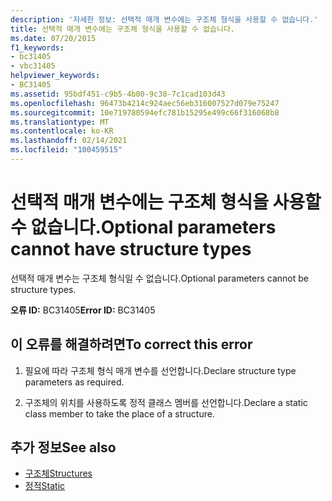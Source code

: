 ```yaml
---
description: '자세한 정보: 선택적 매개 변수에는 구조체 형식을 사용할 수 없습니다.'
title: 선택적 매개 변수에는 구조체 형식을 사용할 수 없습니다.
ms.date: 07/20/2015
f1_keywords:
- bc31405
- vbc31405
helpviewer_keywords:
- BC31405
ms.assetid: 95bdf451-c9b5-4b00-9c38-7c1cad103d43
ms.openlocfilehash: 96473b4214c924aec56eb316007527d079e75247
ms.sourcegitcommit: 10e719780594efc781b15295e499c66f316068b8
ms.translationtype: MT
ms.contentlocale: ko-KR
ms.lasthandoff: 02/14/2021
ms.locfileid: "100459515"
---
```

# <a name="optional-parameters-cannot-have-structure-types"></a><span data-ttu-id="5a843-103">선택적 매개 변수에는 구조체 형식을 사용할 수 없습니다.</span><span class="sxs-lookup"><span data-stu-id="5a843-103">Optional parameters cannot have structure types</span></span>

<span data-ttu-id="5a843-104">선택적 매개 변수는 구조체 형식일 수 없습니다.</span><span class="sxs-lookup"><span data-stu-id="5a843-104">Optional parameters cannot be structure types.</span></span>  
  
 <span data-ttu-id="5a843-105">**오류 ID:** BC31405</span><span class="sxs-lookup"><span data-stu-id="5a843-105">**Error ID:** BC31405</span></span>  
  
## <a name="to-correct-this-error"></a><span data-ttu-id="5a843-106">이 오류를 해결하려면</span><span class="sxs-lookup"><span data-stu-id="5a843-106">To correct this error</span></span>  
  
1. <span data-ttu-id="5a843-107">필요에 따라 구조체 형식 매개 변수를 선언합니다.</span><span class="sxs-lookup"><span data-stu-id="5a843-107">Declare structure type parameters as required.</span></span>  
  
2. <span data-ttu-id="5a843-108">구조체의 위치를 사용하도록 정적 클래스 멤버를 선언합니다.</span><span class="sxs-lookup"><span data-stu-id="5a843-108">Declare a static class member to take the place of a structure.</span></span>  
  
## <a name="see-also"></a><span data-ttu-id="5a843-109">추가 정보</span><span class="sxs-lookup"><span data-stu-id="5a843-109">See also</span></span>

- [<span data-ttu-id="5a843-110">구조체</span><span class="sxs-lookup"><span data-stu-id="5a843-110">Structures</span></span>](../programming-guide/language-features/data-types/structures.md)
- [<span data-ttu-id="5a843-111">정적</span><span class="sxs-lookup"><span data-stu-id="5a843-111">Static</span></span>](../language-reference/modifiers/static.md)
